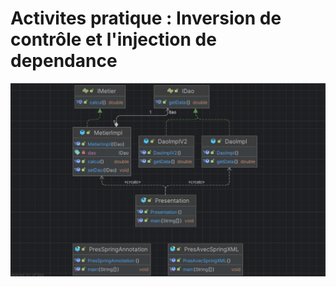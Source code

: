 <h1>Activites pratique : Inversion de contrôle et l'injection de dependance</h1>

<img src="captures/injection-dependance.png">